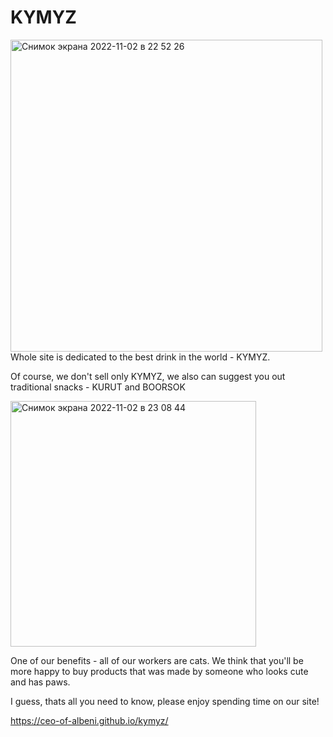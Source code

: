 # KYMYZ

<img width="499" alt="Снимок экрана 2022-11-02 в 22 52 26" src="https://user-images.githubusercontent.com/101452567/199551946-03384f9f-cc7b-4991-80f9-ff78ee02e133.png">
Whole site is dedicated to the best drink in the world - KYMYZ.

Of course, we don't sell only KYMYZ, 
we also can suggest you out traditional snacks - KURUT and BOORSOK


<img width="393" alt="Снимок экрана 2022-11-02 в 23 08 44" src="https://user-images.githubusercontent.com/101452567/199555449-a3f3de72-09e0-408d-9574-567c72d92219.png">

One of our benefits - all of our workers are cats. We think that you'll be more happy to buy products that was made by someone who looks cute and has paws.

I guess, thats all you need to know, please enjoy spending time on our site!

https://ceo-of-albeni.github.io/kymyz/
